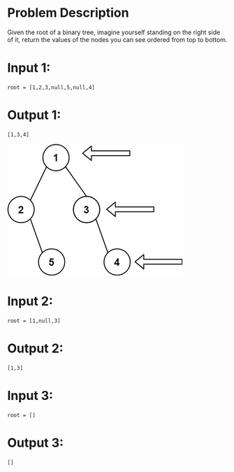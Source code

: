 # Problem Description

Given the root of a binary tree, imagine yourself standing on the right side of it, 
return the values of the nodes you can see ordered from top to bottom.

# Input 1: 
    root = [1,2,3,null,5,null,4]
# Output 1: 
    [1,3,4]
![Image](1.jpeg)

# Input 2: 
    root = [1,null,3]
# Output 2: 
    [1,3]

# Input 3:
    root = []
# Output 3: 
    []
